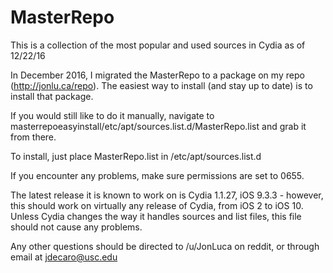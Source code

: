 # MasterRepo

This is a collection of the most popular and used sources in Cydia as of 12/22/16

In December 2016, I migrated the MasterRepo to a package on my repo (http://jonlu.ca/repo). The easiest way to install (and stay up to date) is to install that package.

If you would still like to do it manually, navigate to masterrepoeasyinstall/etc/apt/sources.list.d/MasterRepo.list and grab it from there.

To install, just place MasterRepo.list in /etc/apt/sources.list.d

If you encounter any problems, make sure permissions are set to 0655.

The latest release it is known to work on is Cydia 1.1.27, iOS 9.3.3 - however, this should work on virtually any release of Cydia, from iOS 2 to iOS 10. Unless Cydia changes the way it handles sources and list files, this file should not cause any problems.

Any other questions should be directed to /u/JonLuca on reddit, or through email at jdecaro@usc.edu
